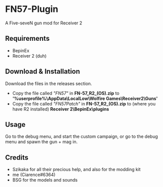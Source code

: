 # FN57-Plugin
A Five-seveN gun mod for Receiver 2





## Requirements
 - BepinEx
 - Receiver 2 (duh)
## Download & Installation
Download the files in the releases section.
 - Copy the file called _"FN57"_ in **FN-57_R2_(OS).zip** to **'%userprofile%\AppData\LocalLow\Wolfire Games\Receiver2\Guns'**
 - Copy the file called _"FN57Patch"_ in **FN-57_R2_(OS).zip** to (where you have R2 installed) **Receiver 2\BepinEx\plugins**
 ## Usage
Go to the debug menu, and start the custom campaign, or go to the debug menu and spawn the gun + mag in.
## Credits
 - Szikaka for all their precious help, and also for the modding kit
 - me (Ciarence#6364)
 - BSG for the models and sounds
